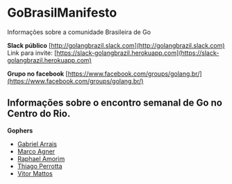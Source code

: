 GoBrasilManifesto
==============

Informações sobre a comunidade Brasileira de Go


__Slack público__
[http://golangbrazil.slack.com](http://golangbrazil.slack.com)
Link para invite: [https://slack-golangbrazil.herokuapp.com](https://slack-golangbrazil.herokuapp.com)


__Grupo no facebook__
[https://www.facebook.com/groups/golang.br/](https://www.facebook.com/groups/golang.br/)


## Informações sobre o encontro semanal de Go no Centro do Rio.
__Gophers__
- [Gabriel Arrais](https://github.com/gabrielarrais)
- [Marco Agner](https://github.com/marcoagner)
- [Raphael Amorim](https://github.com/raphamorim)
- [Thiago Perrotta](https://github.com/thiagowfx)
- [Vitor Mattos](https://github.com/vmattos)

